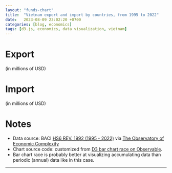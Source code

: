 ```yaml
---
layout: "funds-chart"
title:  "Vietnam export and import by countries, from 1995 to 2022"
date:   2023-08-09 23:02:20 +0700
categories: [blog, economics]
tags: [d3.js, economics, data visualization, vietnam]
---
```


<!--script defer src="https://d3js.org/d3.v7.min.js"></script>-->
<!--<script defer src="https://cdnjs.cloudflare.com/ajax/libs/d3/7.9.0/d3.min.js"></script>-->
<!--script defer src="{{ '/assets/js/custom/vntrade.js' }}"></script>-->

<script defer src="{{ '/assets/js/dist/vntrade.min.js' }}"></script>


<style>
.wide_chart {
    overflow-x: visible;
}
</style>


# Export

(in millions of USD)

<div id="chart_export" class="wide_chart"></div>

# Import

(in millions of USD)

<div id="chart_import" class="wide_chart"></div>

# Notes

- Data source: BACI [HS6 REV. 1992 (1995 - 2022)](https://www.cepii.fr/CEPII/en/bdd_modele/presentation.asp?id=37) via [The Observatory of Economic Complexity](https://oec.world/en/profile/country/vnm)
- Chart source code: customized from [D3 bar chart race on Observable](https://observablehq.com/@d3/bar-chart-race-explained).
- Bar chart race is probably better at visualizing accumulating data than periodic (annual) data like in this case.

---

